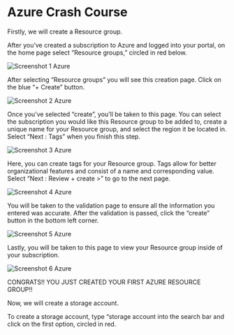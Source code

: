 # Azure Crash Course

Firstly, we will create a Resource group.

After you’ve created a subscription to Azure and logged into your portal, on the home page select “Resource groups,” circled in red below.

![Screenshot 1 Azure](https://github.com/user-attachments/assets/6478e636-6842-4093-af7c-0c20af57ab50)

After selecting “Resource groups” you will see this creation page. Click on the blue “+ Create” button. 

![Screenshot 2 Azure](https://github.com/user-attachments/assets/fb598430-7e33-4516-b02b-8b53d21a17bc)

Once you’ve selected “create”, you’ll be taken to this page. You can select the subscription you would like this Resource group to be added to, create a unique name for your Resource group, and select the region it be located in. Select “Next : Tags” when you finish this step.

![Screenshot 3 Azure](https://github.com/user-attachments/assets/242762cb-396d-40a8-870c-ca68f96b2a40)

Here, you can create tags for your Resource group. Tags allow for better organizational features and consist of a name and corresponding value. Select “Next : Review + create >” to go to the next page.

![Screenshot 4 Azure](https://github.com/user-attachments/assets/8b2a5bc3-1888-4426-9750-33a733b7ede1)

You will be taken to the validation page to ensure all the information you entered was accurate. After the validation is passed, click the “create” button in the bottom left corner.

![Screenshot 5 Azure](https://github.com/user-attachments/assets/59a5e07c-5566-4aa1-95c7-fbe7652ea2a8)

Lastly, you will be taken to this page to view your Resource group inside of your subscription.

![Screenshot 6 Azure](https://github.com/user-attachments/assets/b007565e-974f-49d4-873d-60c3862381bf)

CONGRATS!! YOU JUST CREATED YOUR FIRST AZURE RESOURCE GROUP!!


Now, we will create a storage account. 

To create a storage account, type “storage account into the search bar and click on the first option, circled in red. 
